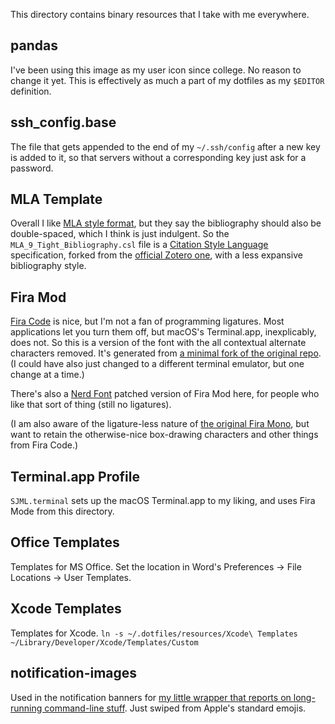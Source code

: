 This directory contains binary resources that I take with me everywhere.

## pandas
I've been using this image as my user icon since college. No reason to change
it yet. This is effectively as much a part of my dotfiles as my `$EDITOR`
definition.

## ssh_config.base
The file that gets appended to the end of my `~/.ssh/config` after a new key is
added to it, so that servers without a corresponding key just ask for a password.

## MLA Template
Overall I like [MLA style format](https://style.mla.org/mla-format/), but they say
the bibliography should also be double-spaced, which I think is just indulgent. So
the `MLA_9_Tight_Bibliography.csl` file is a [Citation Style Language](https://citationstyles.org/)
specification, forked from the [official Zotero one](http://www.zotero.org/styles/modern-language-association), 
with a less expansive bibliography style.

## Fira Mod
[Fira Code](https://github.com/tonsky/FiraCode) is nice, but I'm not a fan of programming
ligatures. Most applications let you turn them off, but macOS's Terminal.app, inexplicably,
does not. So this is a version of the font with the all contextual alternate characters
removed. It's generated from [a minimal fork of the original repo](https://github.com/sjml/FiraCode). (I could have also just changed to a different terminal emulator, but one change 
at a time.) 

There's also a [Nerd Font](https://www.nerdfonts.com/) patched version of Fira Mod here,
for people who like that sort of thing (still no ligatures).

(I am also aware of the ligature-less nature of [the original Fira Mono](http://mozilla.github.io/Fira/), 
but want to retain the otherwise-nice box-drawing characters and other things from Fira Code.)

## Terminal.app Profile
`SJML.terminal` sets up the macOS Terminal.app to my liking, and uses Fira Mode from 
this directory.

## Office Templates
Templates for MS Office. Set the location in Word's Preferences -> File Locations -> User 
Templates.

## Xcode Templates
Templates for Xcode. `ln -s ~/.dotfiles/resources/Xcode\ Templates ~/Library/Developer/Xcode/Templates/Custom`

## notification-images
Used in the notification banners for [my little wrapper that reports on long-running command-line stuff](../bin.homelink/notify). 
Just swiped from Apple's standard emojis.
